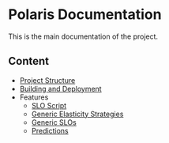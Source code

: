 # Polaris Documentation

This is the main documentation of the project.


## Content

* [Project Structure](./project-structure.md)
* [Building and Deployment](./deployment)
* Features
    * [SLO Script](./features/slo-script.md)
    * [Generic Elasticity Strategies](./features/generic-elasticity-strategies.md)
    * [Generic SLOs](./features/generic-slos.md)
    * [Predictions](./features/predictions.md)
